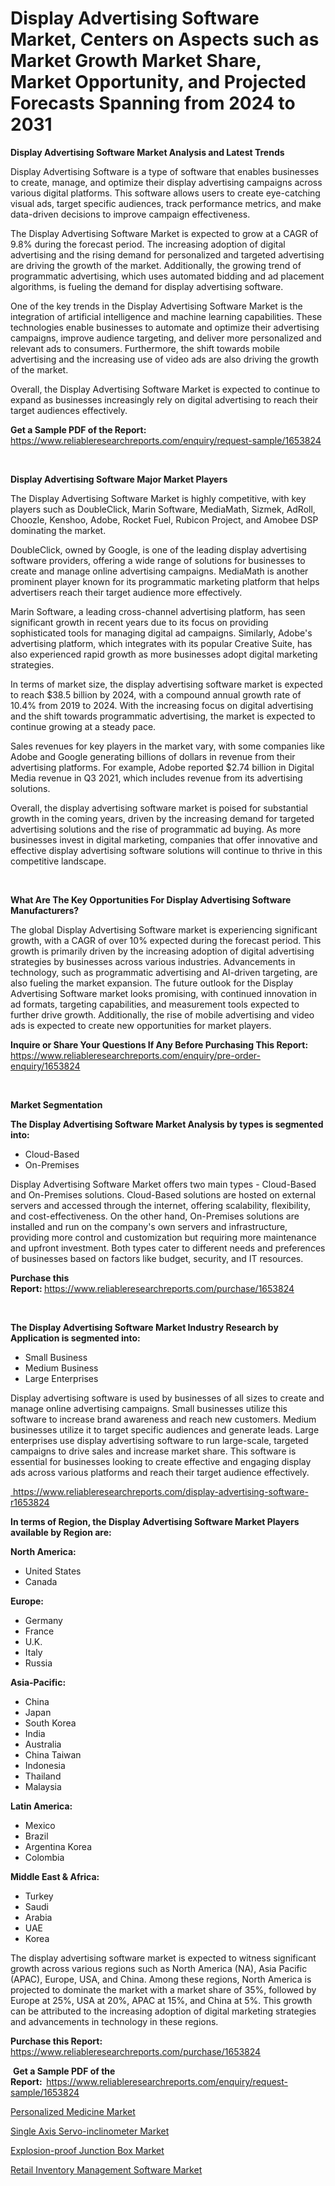 <p><h1>Display Advertising Software Market, Centers on Aspects such as Market Growth Market Share, Market Opportunity, and Projected Forecasts Spanning from 2024 to 2031</h1></p><p><strong>Display Advertising Software Market Analysis and Latest Trends</strong></p>
<p><p>Display Advertising Software is a type of software that enables businesses to create, manage, and optimize their display advertising campaigns across various digital platforms. This software allows users to create eye-catching visual ads, target specific audiences, track performance metrics, and make data-driven decisions to improve campaign effectiveness.</p><p>The Display Advertising Software Market is expected to grow at a CAGR of 9.8% during the forecast period. The increasing adoption of digital advertising and the rising demand for personalized and targeted advertising are driving the growth of the market. Additionally, the growing trend of programmatic advertising, which uses automated bidding and ad placement algorithms, is fueling the demand for display advertising software.</p><p>One of the key trends in the Display Advertising Software Market is the integration of artificial intelligence and machine learning capabilities. These technologies enable businesses to automate and optimize their advertising campaigns, improve audience targeting, and deliver more personalized and relevant ads to consumers. Furthermore, the shift towards mobile advertising and the increasing use of video ads are also driving the growth of the market.</p><p>Overall, the Display Advertising Software Market is expected to continue to expand as businesses increasingly rely on digital advertising to reach their target audiences effectively.</p></p>
<p><strong>Get a Sample PDF of the Report:&nbsp;</strong> <a href="https://www.reliableresearchreports.com/enquiry/request-sample/1653824">https://www.reliableresearchreports.com/enquiry/request-sample/1653824</a></p>
<p>&nbsp;</p>
<p><strong>Display Advertising Software Major Market Players</strong></p>
<p><p>The Display Advertising Software Market is highly competitive, with key players such as DoubleClick, Marin Software, MediaMath, Sizmek, AdRoll, Choozle, Kenshoo, Adobe, Rocket Fuel, Rubicon Project, and Amobee DSP dominating the market.</p><p>DoubleClick, owned by Google, is one of the leading display advertising software providers, offering a wide range of solutions for businesses to create and manage online advertising campaigns. MediaMath is another prominent player known for its programmatic marketing platform that helps advertisers reach their target audience more effectively.</p><p>Marin Software, a leading cross-channel advertising platform, has seen significant growth in recent years due to its focus on providing sophisticated tools for managing digital ad campaigns. Similarly, Adobe's advertising platform, which integrates with its popular Creative Suite, has also experienced rapid growth as more businesses adopt digital marketing strategies.</p><p>In terms of market size, the display advertising software market is expected to reach $38.5 billion by 2024, with a compound annual growth rate of 10.4% from 2019 to 2024. With the increasing focus on digital advertising and the shift towards programmatic advertising, the market is expected to continue growing at a steady pace.</p><p>Sales revenues for key players in the market vary, with some companies like Adobe and Google generating billions of dollars in revenue from their advertising platforms. For example, Adobe reported $2.74 billion in Digital Media revenue in Q3 2021, which includes revenue from its advertising solutions.</p><p>Overall, the display advertising software market is poised for substantial growth in the coming years, driven by the increasing demand for targeted advertising solutions and the rise of programmatic ad buying. As more businesses invest in digital marketing, companies that offer innovative and effective display advertising software solutions will continue to thrive in this competitive landscape.</p></p>
<p>&nbsp;</p>
<p><strong>What Are The Key Opportunities For Display Advertising Software Manufacturers?</strong></p>
<p><p>The global Display Advertising Software market is experiencing significant growth, with a CAGR of over 10% expected during the forecast period. This growth is primarily driven by the increasing adoption of digital advertising strategies by businesses across various industries. Advancements in technology, such as programmatic advertising and AI-driven targeting, are also fueling the market expansion. The future outlook for the Display Advertising Software market looks promising, with continued innovation in ad formats, targeting capabilities, and measurement tools expected to further drive growth. Additionally, the rise of mobile advertising and video ads is expected to create new opportunities for market players.</p></p>
<p><strong>Inquire or Share Your Questions If Any Before Purchasing This Report:</strong> <a href="https://www.reliableresearchreports.com/enquiry/pre-order-enquiry/1653824">https://www.reliableresearchreports.com/enquiry/pre-order-enquiry/1653824</a></p>
<p>&nbsp;</p>
<p><strong>Market Segmentation</strong></p>
<p><strong>The Display Advertising Software Market Analysis by types is segmented into:</strong></p>
<p><ul><li>Cloud-Based</li><li>On-Premises</li></ul></p>
<p><p>Display Advertising Software Market offers two main types - Cloud-Based and On-Premises solutions. Cloud-Based solutions are hosted on external servers and accessed through the internet, offering scalability, flexibility, and cost-effectiveness. On the other hand, On-Premises solutions are installed and run on the company's own servers and infrastructure, providing more control and customization but requiring more maintenance and upfront investment. Both types cater to different needs and preferences of businesses based on factors like budget, security, and IT resources.</p></p>
<p><strong>Purchase this Report:&nbsp;</strong><a href="https://www.reliableresearchreports.com/purchase/1653824">https://www.reliableresearchreports.com/purchase/1653824</a></p>
<p>&nbsp;</p>
<p><strong>The Display Advertising Software Market Industry Research by Application is segmented into:</strong></p>
<p><ul><li>Small Business</li><li>Medium Business</li><li>Large Enterprises</li></ul></p>
<p><p>Display advertising software is used by businesses of all sizes to create and manage online advertising campaigns. Small businesses utilize this software to increase brand awareness and reach new customers. Medium businesses utilize it to target specific audiences and generate leads. Large enterprises use display advertising software to run large-scale, targeted campaigns to drive sales and increase market share. This software is essential for businesses looking to create effective and engaging display ads across various platforms and reach their target audience effectively.</p></p>
<p><a href="https://www.reliableresearchreports.com/display-advertising-software-r1653824">&nbsp;https://www.reliableresearchreports.com/display-advertising-software-r1653824</a></p>
<p><strong>In terms of Region, the Display Advertising Software Market Players available by Region are:</strong></p>
<p>
    <p> <strong> North America: </strong>
        <ul>
            <li>United States</li>
            <li>Canada</li>
        </ul>
        </p> 
    <p> <strong> Europe: </strong>
        <ul>
            <li>Germany</li>
            <li>France</li>
            <li>U.K.</li>
            <li>Italy</li>
            <li>Russia</li>
        </ul>
        </p> 
    <p> <strong> Asia-Pacific: </strong>
        <ul>
            <li>China</li>
            <li>Japan</li>
            <li>South Korea</li>
            <li>India</li>
            <li>Australia</li>
            <li>China Taiwan</li>
            <li>Indonesia</li>
            <li>Thailand</li>
            <li>Malaysia</li>
        </ul>
        </p> 
    <p> <strong> Latin America: </strong>
        <ul>
            <li>Mexico</li>
            <li>Brazil</li>
            <li>Argentina Korea</li>
            <li>Colombia</li>
        </ul>
        </p> 
    <p> <strong> Middle East & Africa: </strong>
        <ul>
            <li>Turkey</li>
            <li>Saudi</li>
            <li>Arabia</li>
            <li>UAE</li>
            <li>Korea</li>
        </ul>
    </p>
    </p>
<p><p>The display advertising software market is expected to witness significant growth across various regions such as North America (NA), Asia Pacific (APAC), Europe, USA, and China. Among these regions, North America is projected to dominate the market with a market share of 35%, followed by Europe at 25%, USA at 20%, APAC at 15%, and China at 5%. This growth can be attributed to the increasing adoption of digital marketing strategies and advancements in technology in these regions.</p></p>
<p><strong>Purchase this Report: </strong><a href="https://www.reliableresearchreports.com/purchase/1653824">https://www.reliableresearchreports.com/purchase/1653824</a></p>
<p>&nbsp;<strong>Get a Sample PDF of the Report:&nbsp;&nbsp;</strong><a href="https://www.reliableresearchreports.com/enquiry/request-sample/1653824">https://www.reliableresearchreports.com/enquiry/request-sample/1653824</a></p>
<p><strong></strong></p>
<p><p><a href="https://github.com/Chiragrp22/Market-Research-Report-List-4/blob/main/personalized-medicine-market.md">Personalized Medicine Market</a></p><p><a href="https://www.linkedin.com/pulse/single-axis-servo-inclinometer-market-analysis-sze-forecasted-f9qie?trackingId=t%2BNmjln9kePE8Swsbmy4bQ%3D%3D">Single Axis Servo-inclinometer Market</a></p><p><a href="https://www.linkedin.com/pulse/explosion-proof-junction-box-market-trends-analysis-forecasted-nf7ye">Explosion-proof Junction Box Market</a></p><p><a href="https://github.com/derrinmiltonellis35gcl/Market-Research-Report-List-2/blob/main/retail-inventory-management-software-market.md">Retail Inventory Management Software Market</a></p></p>